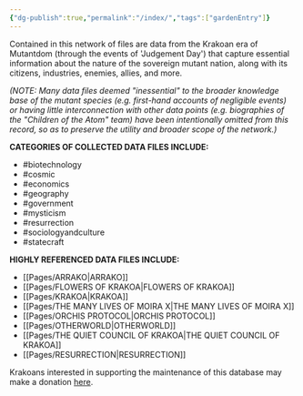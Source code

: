 ```yaml
---
{"dg-publish":true,"permalink":"/index/","tags":["gardenEntry"]}
---
```




Contained in this network of files are data from the Krakoan era of Mutantdom (through the events of 'Judgement Day') that capture essential information about the nature of the sovereign mutant nation, along with its citizens, industries, enemies, allies, and more. 

*(NOTE: Many data files deemed "inessential" to the broader knowledge base of the mutant species (e.g. first-hand accounts of negligible events) or having little interconnection with other data points (e.g. biographies of the "Children of the Atom" team) have been intentionally omitted from this record, so as to preserve the utility and broader scope of the network.)*

**CATEGORIES OF COLLECTED DATA FILES INCLUDE:** 

- #biotechnology 
- #cosmic 
- #economics 
- #geography 
- #government 
- #mysticism 
- #resurrection 
- #sociologyandculture 
- #statecraft 

**HIGHLY REFERENCED DATA FILES INCLUDE:** 

- [[Pages/ARRAKO\|ARRAKO]]
- [[Pages/FLOWERS OF KRAKOA\|FLOWERS OF KRAKOA]]
- [[Pages/KRAKOA\|KRAKOA]]
- [[Pages/THE MANY LIVES OF MOIRA X\|THE MANY LIVES OF MOIRA X]]
- [[Pages/ORCHIS PROTOCOL\|ORCHIS PROTOCOL]]
- [[Pages/OTHERWORLD\|OTHERWORLD]]
- [[Pages/THE QUIET COUNCIL OF KRAKOA\|THE QUIET COUNCIL OF KRAKOA]]
- [[Pages/RESURRECTION\|RESURRECTION]] 

Krakoans interested in supporting the maintenance of this database may make a donation [here](https://www.buymeacoffee.com/TragicJonson).
